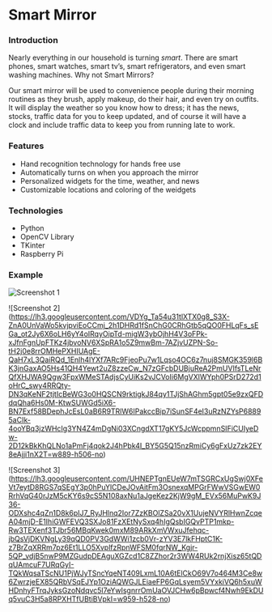 # Smart Mirror

### Introduction
Nearly everything in our household is turning *smart*. There are smart phones, smart watches, smart tv’s, smart refrigerators, and even smart washing machines. Why not Smart Mirrors?

Our smart mirror will be used to convenience people during their morning routines as they brush, apply makeup, do their hair, and even try on outfits. It will display the weather so you know how to dress; it has the news, stocks, traffic data for you to keep updated, and of course it will have a clock and include traffic data to keep you from running late to work.

### Features
- Hand recognition technology for hands free use
- Automatically turns on when you approach the mirror
- Personalized widgets for the time, weather, and news
- Customizable locations and coloring of the weidgets

### Technologies
- Python
- OpenCV Library
- TKinter
- Raspberry Pi

### Example
![Screenshot 1](https://lh3.googleusercontent.com/bMjpvurkiEtT8em2Rol3vYh-2rS2Fv9nwRGTmjZ2xwf7IerykHJWh9TRsHL409wllN0cx35GUSJ62LF3wBg-sq4bTCRuxq-GG5Vlq01nGF1yAYcY6CPPx1PdjGZD8xX99ZLioDYOuMDOQIkbYN1G5s3QdTVIpNTXv3bTBuSwgXYi3eemPxt0GwvokGxMkFkECjzkLM3N4flS2ps3832ooiAk2RZ4yjOyzJ0YM7u1-75heCv7H-ag3IVzz-h_jZXBhk89kCh-pxZPL-6Rh2OQgzEk9k0u2xp9G70p5FNRnjE5ATOwPx5f5DiATljtW4twBHZAoMfCgQPx58UlRqs9jDK3cEH-RnfZY1s-M58mnbgjSV4USB75EeJn1ICYviD5SxxIwTfb4bPkXSy12d7D1y6bv2VuVoAGYe07-EIaRsAZSn_GxwpIYT-aF_wUE49ZehcF50xYtKKuKRLjBu-Hi9PuJ5PfbTTyVTbj7J0bANUtROv0OV4oSWT6bI_-dFse_e9EGSlzmMIvM7cFt1W9tEV_lHfJqNIb2Y6HMLcLBQETWZhesPZsXhAnPXKi6lbxNrqq8tBPtZZMIu8-0x5707Y2anTUhkP0ETdzzLBF_KAFKRI=w1079-h611-no)

![Screenshot 2] (https://lh3.googleusercontent.com/VDYg_Ta54u31tlXTX0g8_S3X-ZnA0UnVaWo5kvjpviEoCCmj_2h1DHRd1fSnChG0CRhGtb5qQO0FHLqFs_sEGa_ot2Jy6X6oLH6yY4oIRqyOipTd-migW3ybOjhH4V3oFPk-xJfnFgnUpFTKz4jbvoNV6XSpRA1o5Z9mwBm-7AZjvUZPN-So-tH2j0e8rrOMHePXHIUAgE-QaH7xL3QaiRQd_1Enlh4lYXf7ARc9FjeoPu7w1Lqso4OC6z7nuj8SMGK359l6BK3jnGaxAO5Hs41QH4Yewt2uZ8zzeCw_N7zGFcbDUBjuReA2PmUVIfsTLeNrQfXHJWA9Qgw3FpxWMeSTAdjsCyUiKs2vJCVoIi6MgVXlWYph0PSrD272d1oHrC_swy4RRQty-DN3qKeNF2tjtIcBeWG3o0HQSCN9rktigkJ84qy1TJjShAGhm5gpt05e9zxQFDdqQha6Hs0M-KtwSUWGd5iX6-BN7Exf58BDephJcEsL0aB6R9TRlW6IPakccBip7iSunSF4eI3uRzNZYsP68895aCIk-4ooYBq3jzWHcIg3YN4Z4mDgNi03XCngdXT17gKY5JcWcppmnSIFiCUIyeDw-2D12kBkKhQLNo1aPmFj4qok2J4hPbk4I_BY5G5Q15nzRmiCy6gFxUz7zk2EY8eAjji1nX2T=w889-h506-no)

![Screenshot 3] (https://lh3.googleusercontent.com/UHNEPTgnEUeW7mTSGRCxUgSwj0XFeVt7eytD8RGS7qSEgY3p0hPuYlCDeJOvAitFm3OsnexqMPGrFWwVSGwEW0RrhVqG40rJzM5cKY6s9cS5N108axNu1aJgeKez2KjW9gM_EVx56MuPwK9J36-ODXshc4qZn1D8k6pIJ7_RyJHlnq2Ior7ZzKBOlZSa20vX1UujeNVYRlHwnZcqeA04mjD-E1IhiGWFEVQ3SXJo81FzXEtNySxq4hIgQsbIGQvPTP1mkp-Rw3TEXenf3TJbr56MBqKwek0mxM89ARkXmVWxuJfehqc-jbQsVjDKVNgLy39qQD0PV3GdWWi1zcb0Vr-zYV3E7lkFHptC1K-z7BrZqXRRm7pz6Et1LLO5XvplfzRpnWFSM0fqrNW_Kgjr-5QP_vdjB5nwP9MZGudpDEAguXGZcd1C8ZZhor2r3WW4RUk2rnjXisz65tQDqUAmcuF7URqGyI-TQkWqsaTScNU1PjWJyTSncYqeNT409LxmL10A6tElCkO69V7o464M3Ce8w6ZwrzjeEX85QRbVSqEJYp1OziAQWGJLEiaeFP6GqLsyem5VYxkiVQ6h5xuWHDnhyFTrqJyksGzoNdqvc5l7eYwIsgnrrOmUaOVJCHw6pBpwcf4Nwh9EkDUq5vuC3H5a8RPXHTfUBtiBVpkI=w959-h528-no)
